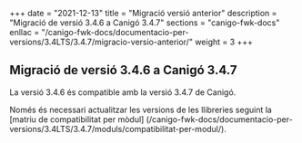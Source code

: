 +++
date        = "2021-12-13"
title       = "Migració versió anterior"
description = "Migració de versió 3.4.6 a Canigó 3.4.7"
sections    = "canigo-fwk-docs"
enllac		= "/canigo-fwk-docs/documentacio-per-versions/3.4LTS/3.4.7/migracio-versio-anterior/"
weight		= 3
+++

## Migració de versió 3.4.6 a Canigó 3.4.7

La versió 3.4.6 és compatible amb la versió 3.4.7 de Canigó.

Només és necessari actualitzar les versions de les llibreries seguint la [matriu de compatibilitat per mòdul]
(/canigo-fwk-docs/documentacio-per-versions/3.4LTS/3.4.7/moduls/compatibilitat-per-modul/).